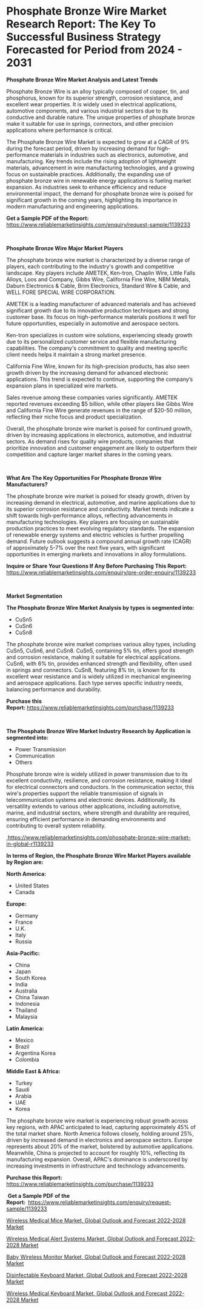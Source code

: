 <p><h1>Phosphate Bronze Wire Market Research Report: The Key To Successful Business Strategy Forecasted for Period from 2024 - 2031</h1></p><p><strong>Phosphate Bronze Wire Market Analysis and Latest Trends</strong></p>
<p><p>Phosphate Bronze Wire is an alloy typically composed of copper, tin, and phosphorus, known for its superior strength, corrosion resistance, and excellent wear properties. It is widely used in electrical applications, automotive components, and various industrial sectors due to its conductive and durable nature. The unique properties of phosphate bronze make it suitable for use in springs, connectors, and other precision applications where performance is critical.</p><p>The Phosphate Bronze Wire Market is expected to grow at a CAGR of 9% during the forecast period, driven by increasing demand for high-performance materials in industries such as electronics, automotive, and manufacturing. Key trends include the rising adoption of lightweight materials, advancement in wire manufacturing technologies, and a growing focus on sustainable practices. Additionally, the expanding use of phosphate bronze wire in renewable energy applications is fueling market expansion. As industries seek to enhance efficiency and reduce environmental impact, the demand for phosphate bronze wire is poised for significant growth in the coming years, highlighting its importance in modern manufacturing and engineering applications.</p></p>
<p><strong>Get a Sample PDF of the Report:&nbsp;</strong> <a href="https://www.reliablemarketinsights.com/enquiry/request-sample/1139233?utm_campaign=1264&utm_medium=2&utm_source=Github&utm_content=ia&utm_term=14102024&utm_id=phosphate-bronze-wire">https://www.reliablemarketinsights.com/enquiry/request-sample/1139233</a></p>
<p>&nbsp;</p>
<p><strong>Phosphate Bronze Wire Major Market Players</strong></p>
<p><p>The phosphate bronze wire market is characterized by a diverse range of players, each contributing to the industry's growth and competitive landscape. Key players include AMETEK, Ken-tron, Chaplin Wire, Little Falls Alloys, Loos and Company, Gibbs Wire, California Fine Wire, NBM Metals, Daburn Electronics & Cable, Brim Electronics, Standard Wire & Cable, and WELL FORE SPECIAL WIRE CORPORATION.</p><p>AMETEK is a leading manufacturer of advanced materials and has achieved significant growth due to its innovative production techniques and strong customer base. Its focus on high-performance materials positions it well for future opportunities, especially in automotive and aerospace sectors.</p><p>Ken-tron specializes in custom wire solutions, experiencing steady growth due to its personalized customer service and flexible manufacturing capabilities. The company's commitment to quality and meeting specific client needs helps it maintain a strong market presence.</p><p>California Fine Wire, known for its high-precision products, has also seen growth driven by the increasing demand for advanced electronic applications. This trend is expected to continue, supporting the company’s expansion plans in specialized wire markets.</p><p>Sales revenue among these companies varies significantly. AMETEK reported revenues exceeding $5 billion, while other players like Gibbs Wire and California Fine Wire generate revenues in the range of $20-50 million, reflecting their niche focus and product specialization.</p><p>Overall, the phosphate bronze wire market is poised for continued growth, driven by increasing applications in electronics, automotive, and industrial sectors. As demand rises for quality wire products, companies that prioritize innovation and customer engagement are likely to outperform their competition and capture larger market shares in the coming years.</p></p>
<p>&nbsp;</p>
<p><strong>What Are The Key Opportunities For Phosphate Bronze Wire Manufacturers?</strong></p>
<p><p>The phosphate bronze wire market is poised for steady growth, driven by increasing demand in electrical, automotive, and marine applications due to its superior corrosion resistance and conductivity. Market trends indicate a shift towards high-performance alloys, reflecting advancements in manufacturing technologies. Key players are focusing on sustainable production practices to meet evolving regulatory standards. The expansion of renewable energy systems and electric vehicles is further propelling demand. Future outlook suggests a compound annual growth rate (CAGR) of approximately 5-7% over the next five years, with significant opportunities in emerging markets and innovations in alloy formulations.</p></p>
<p><strong>Inquire or Share Your Questions If Any Before Purchasing This Report:</strong> <a href="https://www.reliablemarketinsights.com/enquiry/pre-order-enquiry/1139233?utm_campaign=1264&utm_medium=2&utm_source=Github&utm_content=ia&utm_term=14102024&utm_id=phosphate-bronze-wire">https://www.reliablemarketinsights.com/enquiry/pre-order-enquiry/1139233</a></p>
<p>&nbsp;</p>
<p><strong>Market Segmentation</strong></p>
<p><strong>The Phosphate Bronze Wire Market Analysis by types is segmented into:</strong></p>
<p><ul><li>CuSn5</li><li>CuSn6</li><li>CuSn8</li></ul></p>
<p><p>The phosphate bronze wire market comprises various alloy types, including CuSn5, CuSn6, and CuSn8. CuSn5, containing 5% tin, offers good strength and corrosion resistance, making it suitable for electrical applications. CuSn6, with 6% tin, provides enhanced strength and flexibility, often used in springs and connectors. CuSn8, featuring 8% tin, is known for its excellent wear resistance and is widely utilized in mechanical engineering and aerospace applications. Each type serves specific industry needs, balancing performance and durability.</p></p>
<p><strong>Purchase this Report:&nbsp;</strong><a href="https://www.reliablemarketinsights.com/purchase/1139233?utm_campaign=1264&utm_medium=2&utm_source=Github&utm_content=ia&utm_term=14102024&utm_id=phosphate-bronze-wire">https://www.reliablemarketinsights.com/purchase/1139233</a></p>
<p>&nbsp;</p>
<p><strong>The Phosphate Bronze Wire Market Industry Research by Application is segmented into:</strong></p>
<p><ul><li>Power Transmission</li><li>Communication</li><li>Others</li></ul></p>
<p><p>Phosphate bronze wire is widely utilized in power transmission due to its excellent conductivity, resilience, and corrosion resistance, making it ideal for electrical connectors and conductors. In the communication sector, this wire's properties support the reliable transmission of signals in telecommunication systems and electronic devices. Additionally, its versatility extends to various other applications, including automotive, marine, and industrial sectors, where strength and durability are required, ensuring efficient performance in demanding environments and contributing to overall system reliability.</p></p>
<p><a href="https://www.reliablemarketinsights.com/phosphate-bronze-wire-market-in-global-r1139233?utm_campaign=1264&utm_medium=2&utm_source=Github&utm_content=ia&utm_term=14102024&utm_id=phosphate-bronze-wire">&nbsp;https://www.reliablemarketinsights.com/phosphate-bronze-wire-market-in-global-r1139233</a></p>
<p><strong>In terms of Region, the Phosphate Bronze Wire Market Players available by Region are:</strong></p>
<p>
    <p> <strong> North America: </strong>
        <ul>
            <li>United States</li>
            <li>Canada</li>
        </ul>
        </p> 
    <p> <strong> Europe: </strong>
        <ul>
            <li>Germany</li>
            <li>France</li>
            <li>U.K.</li>
            <li>Italy</li>
            <li>Russia</li>
        </ul>
        </p> 
    <p> <strong> Asia-Pacific: </strong>
        <ul>
            <li>China</li>
            <li>Japan</li>
            <li>South Korea</li>
            <li>India</li>
            <li>Australia</li>
            <li>China Taiwan</li>
            <li>Indonesia</li>
            <li>Thailand</li>
            <li>Malaysia</li>
        </ul>
        </p> 
    <p> <strong> Latin America: </strong>
        <ul>
            <li>Mexico</li>
            <li>Brazil</li>
            <li>Argentina Korea</li>
            <li>Colombia</li>
        </ul>
        </p> 
    <p> <strong> Middle East & Africa: </strong>
        <ul>
            <li>Turkey</li>
            <li>Saudi</li>
            <li>Arabia</li>
            <li>UAE</li>
            <li>Korea</li>
        </ul>
    </p>
    </p>
<p><p>The phosphate bronze wire market is experiencing robust growth across key regions, with APAC anticipated to lead, capturing approximately 45% of the total market share. North America follows closely, holding around 25%, driven by increased demand in electronics and aerospace sectors. Europe represents about 20% of the market, bolstered by automotive applications. Meanwhile, China is projected to account for roughly 10%, reflecting its manufacturing expansion. Overall, APAC's dominance is underscored by increasing investments in infrastructure and technology advancements.</p></p>
<p><strong>Purchase this Report: </strong><a href="https://www.reliablemarketinsights.com/purchase/1139233?utm_campaign=1264&utm_medium=2&utm_source=Github&utm_content=ia&utm_term=14102024&utm_id=phosphate-bronze-wire">https://www.reliablemarketinsights.com/purchase/1139233</a></p>
<p>&nbsp;<strong>Get a Sample PDF of the Report:&nbsp;&nbsp;</strong><a href="https://www.reliablemarketinsights.com/enquiry/request-sample/1139233?utm_campaign=1264&utm_medium=2&utm_source=Github&utm_content=ia&utm_term=14102024&utm_id=phosphate-bronze-wire">https://www.reliablemarketinsights.com/enquiry/request-sample/1139233</a></p>
<p><strong></strong></p>
<p><p><a href="https://www.linkedin.com/pulse/global-wireless-medical-mice-market-outlook-forecast-2022-2028-7e79f?utm_campaign=1264&utm_medium=2&utm_source=Github&utm_content=ia&utm_term=14102024&utm_id=phosphate-bronze-wire">Wireless Medical Mice Market, Global Outlook and Forecast 2022-2028 Market</a></p><p><a href="https://www.linkedin.com/pulse/wireless-medical-alert-systems-market-global-outlook-forecast-uhlgf?utm_campaign=1264&utm_medium=2&utm_source=Github&utm_content=ia&utm_term=14102024&utm_id=phosphate-bronze-wire">Wireless Medical Alert Systems Market, Global Outlook and Forecast 2022-2028 Market</a></p><p><a href="https://www.linkedin.com/pulse/regulatory-landscape-its-influence-global-baby-wireless-monitor-xb6sf?utm_campaign=1264&utm_medium=2&utm_source=Github&utm_content=ia&utm_term=14102024&utm_id=phosphate-bronze-wire">Baby Wireless Monitor Market, Global Outlook and Forecast 2022-2028 Market</a></p><p><a href="https://www.linkedin.com/pulse/exploring-disinfectable-keyboard-market-global-outlook-forecast-bjv9f?utm_campaign=1264&utm_medium=2&utm_source=Github&utm_content=ia&utm_term=14102024&utm_id=phosphate-bronze-wire">Disinfectable Keyboard Market, Global Outlook and Forecast 2022-2028 Market</a></p><p><a href="https://www.linkedin.com/pulse/wireless-medical-keyboard-market-global-outlook-forecast-akhtf?utm_campaign=1264&utm_medium=2&utm_source=Github&utm_content=ia&utm_term=14102024&utm_id=phosphate-bronze-wire">Wireless Medical Keyboard Market, Global Outlook and Forecast 2022-2028 Market</a></p></p>